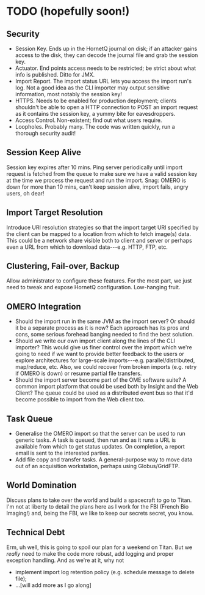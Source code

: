 TODO (hopefully soon!) 
====

Security
--------
* Session Key. Ends up in the HornetQ journal on disk; if an attacker gains
access to the disk, they can decode the journal file and grab the session
key.
* Actuator. End points access needs to be restricted; be strict about what
info is published. Ditto for JMX.
* Import Report. The import status URL lets you access the import run's log.
Not a good idea as the CLI importer may output sensitive information, most
notably the session key!
* HTTPS. Needs to be enabled for production deployment; clients shouldn't be
able to open a HTTP connection to POST an import request as it contains the
session key, a yummy bite for eavesdroppers.
* Access Control. Non-existent; find out what users require.
* Loopholes. Probably many. The code was written quickly, run a thorough
security audit!

Session Keep Alive
------------------
Session key expires after 10 mins. Ping server periodically until import
request is fetched from the queue to make sure we have a valid session
key at the time we process the request and run the import.
Snag: OMERO is down for more than 10 mins, can't keep session alive, import
fails, angry users, oh dear!

Import Target Resolution
------------------------
Introduce URI resolution strategies so that the import target URI specified
by the client can be mapped to a location from which to fetch image(s) data.
This could be a network share visible both to client and server or perhaps
even a URL from which to download data---e.g. HTTP, FTP, etc.

Clustering, Fail-over, Backup
-----------------------------
Allow administrator to configure these features. For the most part, we just
need to tweak and expose HornetQ configuration. Low-hanging fruit.

OMERO Integration
-----------------
* Should the import run in the same JVM as the import server? Or should it be
a separate process as it is now? Each approach has its pros and cons, some
serious forehead banging needed to find the best solution.
* Should we write our own import client along the lines of the CLI importer?
This would give us finer control over the import which we're going to need
if we want to provide better feedback to the users or explore architectures
for large-scale imports---e.g. parallel/distributed, map/reduce, etc. Also,
we could recover from broken imports (e.g. retry if OMERO is down) or resume
partial file transfers.
* Should the import server become part of the OME software suite? A common
import platform that could be used both by Insight and the Web Client? The
queue could be used as a distributed event bus so that it'd become possible
to import from the Web client too.

Task Queue
----------
* Generalise the OMERO import so that the server can be used to run generic
tasks. A task is queued, then run and as it runs a URL is available from which
to get status updates. On completion, a report email is sent to the interested
parties.
* Add file copy and transfer tasks. A general-purpose way to move data out of
an acquisition workstation, perhaps using Globus/GridFTP.

World Domination
----------------
Discuss plans to take over the world and build a spacecraft to go to Titan.
I'm not at liberty to detail the plans here as I work for the FBI (French Bio
Imaging!) and, being the FBI, we like to keep our secrets secret, you know.

Technical Debt
--------------
Erm, uh well, this is going to spoil our plan for a weekend on Titan.
But we *really* need to make the code more robust, add logging and proper
exception handling. And as we're at it, why not

* implement import log retention policy (e.g. schedule message to delete file);
* ...[will add more as I go along]
